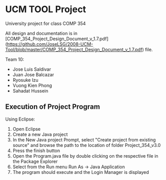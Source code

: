 UCM TOOL Project
=================
University project for class COMP 354

All design and documentation is in [COMP_354_Project_Design_Document_v_1.7.pdf] (https://github.com/JoseLSG/2008-UCM-Tool/blob/master/COMP_354_Project_Design_Document_v_1.7.pdf) file.

Team 10:
- Jose Luis Saldivar 
- Juan Jose Balcazar
- Ryosuke Izu
- Vuong Kien Phong
- Sahadat Hussein 


Execution of Project Program
----------------------------
Using Eclipse:

1. Open Eclipse
2. Create a new Java project
3. In the New Java project Prompt, select "Create project from existing source" and browse the path to the location of folder Project_354_v3.0
4. Press the finish button
5. Open the Program.java file by double clicking on the respective file in the Package Explorer
6. Select from the Run menu Run As -> Java Application
7. The program should execute and the Login Manager is displayed



